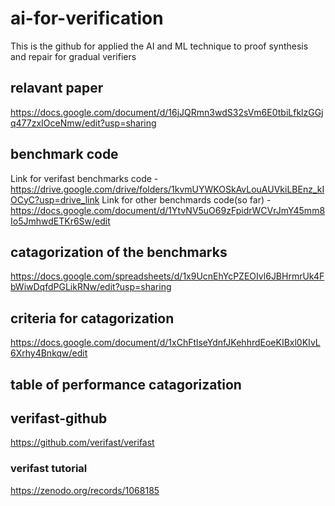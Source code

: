 # ai-for-verification
This is the github for applied the AI and ML technique to proof synthesis and repair for gradual verifiers
## relavant paper
https://docs.google.com/document/d/16jJQRmn3wdS32sVm6E0tbiLfklzGGjq477zxIOceNmw/edit?usp=sharing
## benchmark code
Link for verifast benchmarks code - https://drive.google.com/drive/folders/1kvmUYWKOSkAvLouAUVkiLBEnz_kIOCyC?usp=drive_link
Link for other benchmards code(so far) -https://docs.google.com/document/d/1YtvNV5uO69zFpidrWCVrJmY45mm8Io5JmhwdETKr6Sw/edit
## catagorization of the benchmarks
https://docs.google.com/spreadsheets/d/1x9UcnEhYcPZEOIvl6JBHrmrUk4FbWiwDqfdPGLikRNw/edit?usp=sharing
## criteria for catagorization
https://docs.google.com/document/d/1xChFtlseYdnfJKehhrdEoeKIBxl0KIvL6Xrhy4Bnkqw/edit
## table of performance catagorization
## verifast-github
https://github.com/verifast/verifast
### verifast tutorial 
https://zenodo.org/records/1068185



